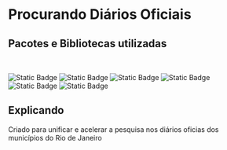 # Procurando Diários Oficiais

## Pacotes e Bibliotecas utilizadas
<br>

![Static Badge](https://img.shields.io/badge/BeautifulSoup%20-8A2BE2)
![Static Badge](https://img.shields.io/badge/CustomKtinker%20-8A2BE2)
![Static Badge](https://img.shields.io/badge/Pandas%20-8A2BE2)
![Static Badge](https://img.shields.io/badge/PyPDF2%20-8A2BE2)
![Static Badge](https://img.shields.io/badge/Requests%20-8A2BE2)
![Static Badge](https://img.shields.io/badge/Selenium%20-8A2BE2)

## Explicando 
Criado para unificar e acelerar a pesquisa nos diários oficias dos municípios do Rio de Janeiro 
